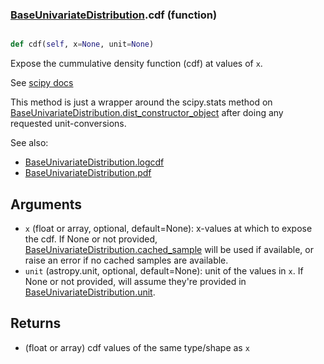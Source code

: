 ### [BaseUnivariateDistribution](BaseUnivariateDistribution.md).cdf (function)


```py

def cdf(self, x=None, unit=None)

```



Expose the cummulative density function (cdf) at values of `x`.

See [scipy docs](https://docs.scipy.org/doc/scipy/reference/generated/scipy.stats.rv_continuous.cdf.html)

This method is just a wrapper around the scipy.stats method on
[BaseUnivariateDistribution.dist_constructor_object](BaseUnivariateDistribution.dist_constructor_object.md) after doing any requested unit-conversions.

See also:
* [BaseUnivariateDistribution.logcdf](BaseUnivariateDistribution.logcdf.md)
* [BaseUnivariateDistribution.pdf](BaseUnivariateDistribution.pdf.md)

Arguments
----------
* `x` (float or array, optional, default=None): x-values at which to
    expose the cdf.  If None or not provided, [BaseUnivariateDistribution.cached_sample](BaseUnivariateDistribution.cached_sample.md)
    will be used if available, or raise an error if no cached samples
    are available.
* `unit` (astropy.unit, optional, default=None): unit of the values
    in `x`.  If None or not provided, will assume they're provided in
    [BaseUnivariateDistribution.unit](BaseUnivariateDistribution.unit.md).

Returns
---------
* (float or array) cdf values of the same type/shape as `x`


